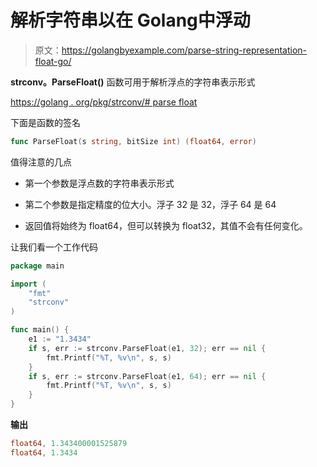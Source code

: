 # 解析字符串以在 Golang中浮动

> 原文：<https://golangbyexample.com/parse-string-representation-float-go/>

**strconv。ParseFloat()** 函数可用于解析浮点的字符串表示形式

[https://golang . org/pkg/strconv/# parse float](https://golang.org/pkg/strconv/#ParseFloat)

下面是函数的签名

```go
func ParseFloat(s string, bitSize int) (float64, error) 
```

值得注意的几点

*   第一个参数是浮点数的字符串表示形式

*   第二个参数是指定精度的位大小。浮子 32 是 32，浮子 64 是 64

*   返回值将始终为 float64，但可以转换为 float32，其值不会有任何变化。

让我们看一个工作代码

```go
package main

import (
    "fmt"
    "strconv"
)

func main() {
    e1 := "1.3434"
    if s, err := strconv.ParseFloat(e1, 32); err == nil {
        fmt.Printf("%T, %v\n", s, s)
    }
    if s, err := strconv.ParseFloat(e1, 64); err == nil {
        fmt.Printf("%T, %v\n", s, s)
    }
}
```

**输出**

```go
float64, 1.343400001525879
float64, 1.3434
```